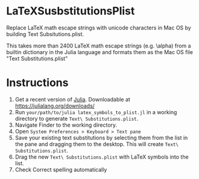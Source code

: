# LaTeXSusbstitutionsPlist
Replace LaTeX math escape strings with unicode characters in Mac OS by building Text Subsitutions.plist. 

This takes more than 2400 LaTeX math escape strings (e.g. \alpha) from a builtin dictionary in the Julia language and formats them as the Mac OS file "Text Substitutions.plist"

# Instructions

1. Get a recent version of [Julia](https://github.com/JuliaLang/julia). Downloadable at https://julialang.org/downloads/
2. Run `your/path/to/julia latex_symbols_to_plist.jl` in a working directory to generate `Text\ Substitutions.plist`.
3. Navigate Finder to the working directory.
4. Open `System Preferences > Keyboard > Text pane`
5. Save your existing text substitutions by selecting them from the list in the pane and dragging them to the desktop. This will create `Text\ Substitutions.plist`.
6. Drag the new `Text\ Substitutions.plist` with LaTeX symbols into the list.
7. Check Correct spelling automatically
